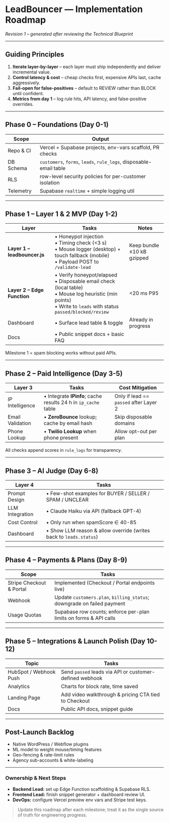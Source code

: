 # LeadBouncer — Implementation Roadmap

_Revision 1 – generated after reviewing the Technical Blueprint_

---

## Guiding Principles
1. **Iterate layer-by-layer** – each layer must ship independently and deliver incremental value.
2. **Control latency & cost** – cheap checks first, expensive APIs last, cache aggressively.
3. **Fail-open for false-positives** – default to REVIEW rather than BLOCK until confident.
4. **Metrics from day 1** – log rule hits, API latency, and false-positive overrides.

---

## Phase 0 – Foundations (Day 0-1)
| Scope | Output |
|-------|--------|
| Repo & CI | Vercel + Supabase projects, env-vars scaffold, PR checks |
| DB Schema | `customers`, `forms`, `leads`, `rule_logs`, disposable-email table |
| RLS | row-level security policies for per-customer isolation |
| Telemetry | Supabase `realtime` + simple logging util |

---

## Phase 1 – Layer 1 & 2 MVP (Day 1-2)
| Layer | Tasks | Notes |
|-------|-------|-------|
| **Layer 1 – leadbouncer.js** | • Honeypot injection<br/>• Timing check (<3 s)<br/>• Mouse logger (desktop) + touch fallback (mobile)<br/>• Payload POST to `/validate-lead` | Keep bundle ≤10 kB gzipped |
| **Layer 2 – Edge Function** | • Verify honeypot/elapsed<br/>• Disposable email check (local table)<br/>• Mouse log heuristic (min points)<br/>• Write to `leads` with status `passed/blocked/review` | <20 ms P95 |
| Dashboard | • Surface lead table & toggle | Already in progress |
| Docs | • Public snippet docs + basic FAQ |  |

Milestone 1 = spam blocking works without paid APIs.

---

## Phase 2 – Paid Intelligence (Day 3-5)
| Layer 3 | Tasks | Cost Mitigation |
|---------|-------|----------------|
| IP Intelligence | • Integrate **IPinfo**; cache results 24 h in `ip_cache` table | Only if lead == `passed` after Layer 2 |
| Email Validation | • **ZeroBounce** lookup; cache by email hash | Skip disposable domains |
| Phone Lookup | • **Twilio Lookup** when phone present | Allow opt-out per plan |

All checks append scores in `rule_logs` for transparency.

---

## Phase 3 – AI Judge (Day 6-8)
| Layer 4 | Tasks |
|---------|-------|
| Prompt Design | • Few-shot examples for BUYER / SELLER / SPAM / UNCLEAR |
| LLM Integration | • Claude Haiku via API (fallback GPT-4) |
| Cost Control | • Only run when spamScore ∈ 40-85 |
| Dashboard | • Show LLM reason & allow override (writes back to `leads.status`) |

---

## Phase 4 – Payments & Plans (Day 8-9)
| Scope | Tasks |
|-------|-------|
| Stripe Checkout & Portal | Implemented (Checkout / Portal endpoints live) |
| Webhook | Update `customers.plan`, `billing_status`; downgrade on failed payment |
| Usage Quotas | Supabase row counts; enforce per-plan limits on forms & API calls |

---

## Phase 5 – Integrations & Launch Polish (Day 10-12)
| Topic | Tasks |
|-------|-------|
| HubSpot / Webhook Push | Send `passed` leads via API or customer-defined webhook |
| Analytics | Charts for block rate, time saved |
| Landing Page | Add video walkthrough & pricing CTA tied to Checkout |
| Docs | Public API docs, snippet guide |

---

## Post-Launch Backlog
* Native WordPress / Webflow plugins
* ML model to weight mouse/timing features
* Geo-fencing & rate-limit rules
* Agency sub-accounts & white-labeling

---

### Ownership & Next Steps
* **Backend Lead:** set up Edge Function scaffolding & Supabase RLS.
* **Frontend Lead:** finish snippet generator + dashboard review UI.
* **DevOps:** configure Vercel preview env vars and Stripe test keys.

> Update this roadmap after each milestone; treat it as the single source of truth for engineering progress. 